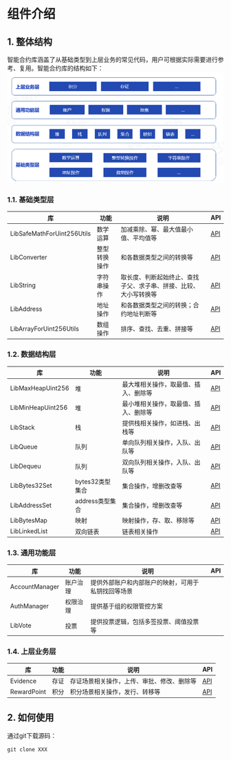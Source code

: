 # 组件介绍

## 1. 整体结构

智能合约库涵盖了从基础类型到上层业务的常见代码，用户可根据实际需要进行参考、复用。智能合约库的结构如下：
![](./picture/wescott.png)


### 1.1. 基础类型层

| 库 | 功能 | 说明 | API |
| --- | --- | --- | --- |
|LibSafeMathForUint256Utils|数学运算|加减乘除、幂、最大值最小值、平均值等| [API](./api/types/LibSafeMathForUint256Utils.html) |
|LibConverter|整型转换操作|和各数据类型之间的转换等| [API](./api/types/LibConverter.html)|
|LibString|字符串操作|取长度、判断起始终止、查找子父、求子串、拼接、比较、大小写转换等|[API](./api/types/LibString.html) |
|LibAddress|地址操作|和各数据类型之间的转换；合约地址判断等|[API](./api/types/LibAddress.html)|
|LibArrayForUint256Utils|数组操作|排序、查找、去重、拼接等|[API](./api/types/LibArrayForUint256Utils.html) |

### 1.2. 数据结构层

| 库 | 功能 | 说明 | API |
| --- | --- | --- | --- |
|LibMaxHeapUint256|堆|最大堆相关操作，取最值、插入、删除等| [API](./api/data_structures/LibMaxHeapUint256.html)|
|LibMinHeapUint256|堆|最小堆相关操作，取最值、插入、删除等| [API](./api/data_structures/LibMinHeapUint256.html)|
|LibStack|栈|提供栈相关操作，如进栈、出栈等|[API](./api/data_structures/LibStack.html) |
|LibQueue|队列|单向队列相关操作，入队、出队等|[API](./api/data_structures/LibQueue.html)|
|LibDequeu|队列|双向队列相关操作，入队、出队等|[API](./api/data_structures/LibDequeue.html)|
|LibBytes32Set|bytes32类型集合|集合操作，增删改查等| [API](./api/data_structures/LibBytes32Set.html)|
|LibAddressSet|address类型集合|集合操作，增删改查等| [API](./api/data_structures/LibAddressSet.html)|
|LibBytesMap|映射|映射操作，存、取、移除等|[API](./api/data_structures/LibBytesMap.html)|
|LibLinkedList|双向链表|链表相关操作|[API](./api/data_structures/LibLinkedList.html)|

### 1.3. 通用功能层
| 库 | 功能 | 说明 | API |
| --- | --- | --- | --- |
|AccountManager|账户治理|提供外部账户和内部账户的映射，可用于私钥找回等场景| |
|AuthManager|权限治理|提供基于组的权限管控方案||
|LibVote|投票|提供投票逻辑，包括多签投票、阈值投票等||

### 1.4. 上层业务层

| 库 | 功能 | 说明 | API |
| --- | --- | --- | --- |
|Evidence|存证|存证场景相关操作，上传、审批、修改、删除等|[API](./api/biz_templates/Evidence.html)|
|RewardPoint|积分|积分场景相关操作，发行、转移等|[API](./api/biz_templates/RewardPoint.html)|


## 2. 如何使用

通过git下载源码：

```
git clone XXX
```

